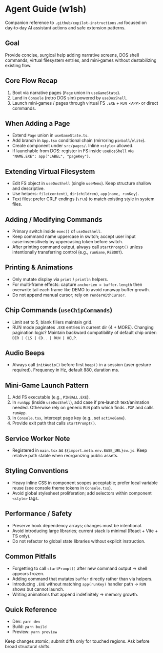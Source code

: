 # Agent Guide (w1sh)

Companion reference to `.github/copilot-instructions.md` focused on day‑to‑day AI assistant actions and safe extension patterns.

## Goal
Provide concise, surgical help adding narrative screens, DOS shell commands, virtual filesystem entries, and mini‑games without destabilizing existing flow.

## Core Flow Recap
1. Boot via narrative pages (`Page` union in `useGameState`).
2. Land in `Console` (retro DOS sim) powered by `useDosShell`.
3. Launch mini‑games / pages through virtual FS `.EXE` + `RUN <APP>` or direct commands.

## When Adding a Page
- Extend `Page` union in `useGameState.ts`.
- Add branch in `App.tsx` conditional chain (mirroring `pinball`/`elite`).
- Create component under `src/pages/`. Inline `<style>` allowed.
- If launchable from DOS: register in FS inside `useDosShell` via `"NAME.EXE": app("LABEL", "pageKey")`.

## Extending Virtual Filesystem
- Edit FS object in `useDosShell` (single `useMemo`). Keep structure shallow and descriptive.
- Use helpers: `file(content)`, `dir(children)`, `app(name, runKey)`.
- Text files: prefer CRLF endings (`\r\n`) to match existing style in system files.

## Adding / Modifying Commands
- Primary switch inside `exec()` of `useDosShell`.
- Keep command name uppercase in switch; accept user input case‑insensitively by uppercasing token before switch.
- After printing command output, always call `startPrompt()` unless intentionally transferring control (e.g., `runGame`, `REBOOT`).

## Printing & Animations
- Only mutate display via `print` / `println` helpers.
- For multi‑frame effects: capture `anchorLen = buffer.length` then overwrite tail each frame like DEMO to avoid runaway buffer growth.
- Do not append manual cursor; rely on `renderWithCursor`.

## Chip Commands (`useChipCommands`)
- Limit set to 5; blank fillers maintain grid.
- RUN mode paginates `.EXE` entries in current dir (4 + MORE). Changing pagination logic? Maintain backward compatibility of default chip order: `DIR | CLS | CD.. | RUN | HELP`.

## Audio Beeps
- Always call `initAudio()` before first `beep()` in a session (user gesture required). Frequency in Hz, default 880, duration ms.

## Mini‑Game Launch Pattern
1. Add FS executable (e.g., `PINBALL.EXE`).
2. In `runApp` (inside `useDosShell`), add case if pre‑launch text/animation needed. Otherwise rely on generic `RUN` path which finds `.EXE` and calls `runApp`.
3. In `Console.tsx`, intercept page key (e.g., set `activeGame`).
4. Provide exit path that calls `startPrompt()`.

## Service Worker Note
- Registered in `main.tsx` as `${import.meta.env.BASE_URL}sw.js`. Keep relative path stable when reorganizing public assets.

## Styling Conventions
- Heavy inline CSS in component scopes acceptable; prefer local variable reuse (see console theme tokens in `Console.tsx`).
- Avoid global stylesheet proliferation; add selectors within component `<style>` tags.

## Performance / Safety
- Preserve hook dependency arrays; changes must be intentional.
- Avoid introducing large libraries; current stack is minimal (React + Vite + TS only).
- Do not refactor to global state libraries without explicit instruction.

## Common Pitfalls
- Forgetting to call `startPrompt()` after new command output → shell appears frozen.
- Adding command that mutates `buffer` directly rather than via helpers.
- Introducing `.EXE` without matching `app(runKey)` handler path → `RUN` shows but cannot launch.
- Writing animations that append indefinitely → memory growth.

## Quick Reference
- Dev: `yarn dev`
- Build: `yarn build`
- Preview: `yarn preview`

Keep changes atomic; submit diffs only for touched regions. Ask before broad structural shifts.
